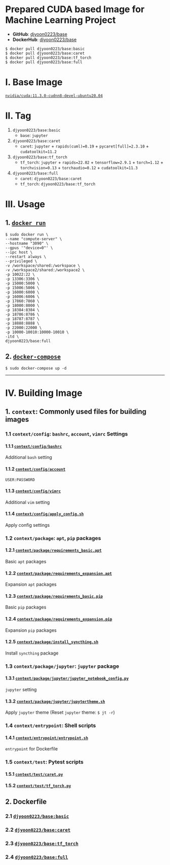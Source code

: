 # Prepared CUDA based Image for Machine Learning Project
- **GitHub**: [djyoon0223/base](https://github.com/djy-git/base)
- **DockerHub**: [djyoon0223/base](https://hub.docker.com/repository/docker/djyoon0223/base)
```
$ docker pull djyoon0223/base:basic
$ docker pull djyoon0223/base:caret
$ docker pull djyoon0223/base:tf_torch
$ docker pull djyoon0223/base:full
```


# Ⅰ. Base Image
[`nvidia/cuda:11.3.0-cudnn8-devel-ubuntu20.04`](https://hub.docker.com/r/nvidia/cuda/tags)


# Ⅱ. Tag
1. `djyoon0223/base:basic`
   - `base`: `jupyter`
2. `djyoon0223/base:caret`
   - `caret`: `jupyter` + `rapids(cuml)=0.19` + `pycaret[full]=2.3.10` + `cudatoolkit=11.2`
3. `djyoon0223/base:tf_torch`
   - `tf_torch`: `jupyter` + `rapids=22.02` + `tensorflow=2.9.1` + `torch=1.12` + `torchvision=0.13` + `torchaudio=0.12` + `cudatoolkit=11.3`
4. `djyoon0223/base:full`
   - `caret`: `djyoon0223/base:caret`
   - `tf_torch`: `djyoon0223/base:tf_torch`


# Ⅲ. Usage
## 1. [`docker run`](https://github.com/djy-git/base/blob/main/run.sh)
```
$ sudo docker run \
--name "compute-server" \
--hostname "3090" \
--gpus '"device=0"' \
--ipc host \
--restart always \
--privileged \
-v /workspace/shared:/workspace \
-v /workspace2/shared:/workspace2 \
-p 10022:22 \
-p 13306:3306 \
-p 15000:5000 \
-p 15006:5006 \
-p 16000:6000 \
-p 16006:6006 \
-p 17860:7860 \
-p 18000:8000 \
-p 18384:8384 \
-p 18786:8786 \
-p 18787:8787 \
-p 18888:8888 \
-p 22000:22000 \
-p 10000-10010:10000-10010 \
-itd \
djyoon0223/base:full
```

## 2. [`docker-compose`](https://github.com/djy-git/base/blob/main/docker-compose.yaml)
```
$ sudo docker-compose up -d
```


---


# Ⅳ. Building Image
## 1. `context`: Commonly used files for building images
### 1.1 `context/config`: `bashrc`, `account`, `vimrc` Settings
#### 1.1.1 [`context/config/bashrc`](https://github.com/djy-git/base/blob/main/context/config/bashrc)
Additional `bash` setting

#### 1.1.2 [`context/config/account`](https://github.com/djy-git/base/blob/main/context/config/account)
`USER:PASSWORD`

#### 1.1.3 [`context/config/vimrc`](https://github.com/djy-git/base/blob/main/context/config/vimrc)
Additional `vim` setting

#### 1.1.4 [`context/config/apply_config.sh`](https://github.com/djy-git/base/blob/main/context/config/apply_config.sh)
Apply config settings


### 1.2 `context/package`: `apt`, `pip` packages
#### 1.2.1 [`context/package/requirements_basic.apt`](https://github.com/djy-git/base/blob/main/context/package/requirements_basic.apt)
Basic `apt` packages

#### 1.2.2 [`context/package/requirements_expansion.apt`](https://github.com/djy-git/base/blob/main/context/package/requirements_expansion.apt)
Expansion `apt` packages 

#### 1.2.3 [`context/package/requirements_basic.pip`](https://github.com/djy-git/base/blob/main/context/package/requirements_basic.pip)
Basic `pip` packages

#### 1.2.4 [`context/package/requirements_expansion.pip`](https://github.com/djy-git/base/blob/main/context/package/requirements_expansion.pip)
Expansion `pip` packages

#### 1.2.5 [`context/package/install_syncthing.sh`](https://github.com/djy-git/base/blob/main/context/package/install_syncthing.sh)
Install `syncthing` package


### 1.3 `context/package/jupyter`: `jupyter` package
#### 1.3.1 [`context/package/jupyter/jupyter_notebook_config.py`](https://github.com/djy-git/base/blob/main/context/jupyter/jupyter_notebook_config.py)
`jupyter` setting

#### 1.3.2 [`context/package/jupyter/jupytertheme.sh`](https://github.com/djy-git/base/blob/main/context/jupyter/jupytertheme.sh)
Apply `jupyter` theme (Reset `jupyter` theme: `$ jt -r`)


### 1.4 `context/entrypoint`: Shell scripts
#### 1.4.1 [`context/entrypoint/entrypoint.sh`](https://github.com/djy-git/base/blob/main/context/bin/entrypoint.sh)
`entrypoint` for Dockerfile


### 1.5 `context/test`: Pytest scripts
#### 1.5.1 [`context/test/caret.py`](https://github.com/djy-git/base/blob/main/context/test/caret.py)
#### 1.5.2 [`context/test/tf_torch.py`](https://github.com/djy-git/base/blob/main/context/test/tf_torch.py)


## 2. Dockerfile
### 2.1 [`djyoon0223/base:basic`](https://github.com/djy-git/base/blob/main/base.basic.Dockerfile)
### 2.2 [`djyoon0223/base:caret`](https://github.com/djy-git/base/blob/main/base.caret.Dockerfile)
### 2.3 [`djyoon0223/base:tf_torch`](https://github.com/djy-git/base/blob/main/base.tf_torch.Dockerfile)
### 2.4 [`djyoon0223/base:full`](https://github.com/djy-git/base/blob/main/base.full.Dockerfile)
